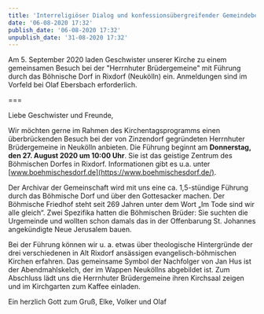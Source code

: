 ```yaml
---
title: 'Interreligiöser Dialog und konfessionsübergreifender Gemeindebesuch'
date: '06-08-2020 17:32'
publish_date: '06-08-2020 17:32'
unpublish_date: '31-08-2020 17:32'
---
```


Am 5. September 2020 laden Geschwister unserer Kirche zu einem gemeinsamen Besuch bei der "Herrnhuter Brüdergemeine" mit  Führung durch das Böhnische Dorf in Rixdorf (Neukölln) ein. Anmeldungen sind im Vorfeld bei Olaf Ebersbach erforderlich.

===



Liebe Geschwister und Freunde,

Wir möchten gerne im Rahmen des Kirchentagsprogramms einen überbrückenden Besuch bei der von Zinzendorf gegründeten Herrnhuter Brüdergemeine in Neukölln anbieten. Die Führung beginnt am **Donnerstag, den 27. August 2020 um 10:00 Uhr**. Sie ist das geistige Zentrum des Böhmischen Dorfes in Rixdorf. Informationen gibt es u.a. unter [www.boehmischesdorf.de](https://www.boehmischesdorf.de/).

Der Archivar der Gemeinschaft wird mit uns eine ca. 1,5-stündige Führung durch das Böhmische Dorf und über den Gottesacker machen. Der Böhmische Friedhof steht seit 269 Jahren unter dem Wort „Im Tode sind wir alle gleich“. Zwei Spezifika hatten die Böhmischen Brüder: Sie suchten die Urgemeinde und wollten schon damals das in der Offenbarung St. Johannes angekündigte Neue Jerusalem bauen.
 
Bei der Führung können wir u. a. etwas über theologische Hintergründe der drei verschiedenen in Alt Rixdorf ansässigen evangelisch-böhmischen Kirchen erfahren. Das gemeinsame Symbol der Nachfolger von Jan Hus ist der Abendmahlskelch, der im Wappen Neuköllns abgebildet ist. Zum Abschluss lädt uns die Herrnhuter Brüdergemeine ihren Kirchsaal zeigen und im Kirchgarten zum Kaffee einladen.

Ein herzlich Gott zum Gruß,
Elke, Volker und Olaf